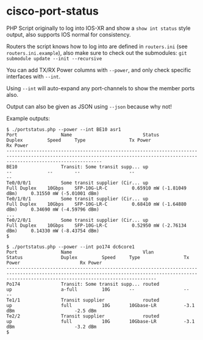 # cisco-port-status

PHP Script originally to log into IOS-XR and show a `show int status` style output, also supports IOS normal for consistency.

Routers the script knows how to log into are defined in `routers.ini` (see `routers.ini.example`), also make sure to check out the submodules: `git submodule update --init --recursive`

You can add TX/RX Power columns with `--power`, and only check specific interfaces with `--int`.

Using `--int` will auto-expand any port-channels to show the member ports also.

Output can also be given as JSON using `--json` because why not!

Example outputs:

```
$ ./portstatus.php --power --int BE10 asr1
Port                Name                          Status              Duplex         Speed     Type                Tx Power                      Rx Power
-------------------------------------------------------------------------------------------------------------------------------------------------------------------------------
BE10                Transit: Some transit supp... up                  --             --        --                  --                            --
Te0/0/0/1           Some transit supplier (Cir... up                  Full Duplex    10Gbps    SFP-10G-LR-C         0.65910 mW (-1.81049 dBm)     0.31550 mW (-5.01001 dBm)
Te0/1/0/1           Some transit supplier (Cir... up                  Full Duplex    10Gbps    SFP-10G-LR-C         0.68410 mW (-1.64880 dBm)     0.34690 mW (-4.59796 dBm)
...
Te0/2/0/1           Some transit supplier (Cir... up                  Full Duplex    10Gbps    SFP-10G-LR-C         0.52950 mW (-2.76134 dBm)     0.14330 mW (-8.43754 dBm)
$
```

```
$ ./portstatus.php --power --int po174 dc6core1
Port                Name                          Vlan                Status              Duplex         Speed     Type                Tx Power                      Rx Power
---------------------------------------------------------------------------------------------------------------------------------------------------------------------------------------------------
Po174               Transit: Some transit supp... routed              up                  a-full         10G       --                  --                            --
Te1/1               Transit supplier              routed              up                  full           10G       10Gbase-LR          -3.1 dBm                      -2.5 dBm
Te2/2               Transit supplier              routed              up                  full           10G       10Gbase-LR          -3.1 dBm                      -3.2 dBm
$
```
